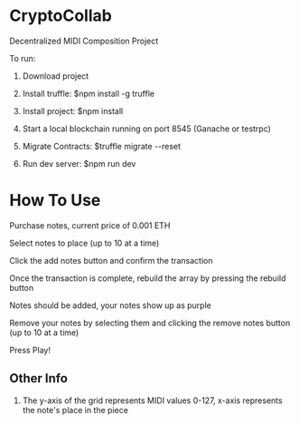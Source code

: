 # CryptoCollab
Decentralized MIDI Composition Project

To run:

 1. Download project

 2. Install truffle: $npm install -g truffle
 
 3. Install project: $npm install
 
 4. Start a local blockchain running on port 8545 (Ganache or testrpc)
 
 5. Migrate Contracts: $truffle migrate --reset
 
 6. Run dev server: $npm run dev

# How To Use

Purchase notes, current price of 0.001 ETH

Select notes to place (up to 10 at a time)

Click the add notes button and confirm the transaction

Once the transaction is complete, rebuild the array by pressing the rebuild button

Notes should be added, your notes show up as purple

Remove your notes by selecting them and clicking the remove notes button (up to 10 at a time)

Press Play!

 
 ## Other Info
  1. The y-axis of the grid represents MIDI values 0-127, x-axis represents the note's place in the piece
